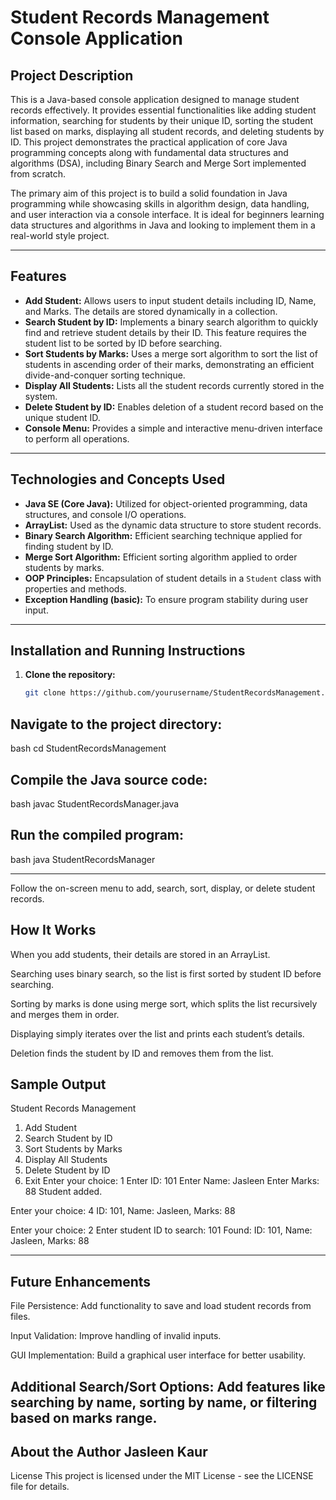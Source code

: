 # Student Records Management Console Application

## Project Description

This is a Java-based console application designed to manage student records effectively. It provides essential functionalities like adding student information, searching for students by their unique ID, sorting the student list based on marks, displaying all student records, and deleting students by ID. This project demonstrates the practical application of core Java programming concepts along with fundamental data structures and algorithms (DSA), including Binary Search and Merge Sort implemented from scratch.

The primary aim of this project is to build a solid foundation in Java programming while showcasing skills in algorithm design, data handling, and user interaction via a console interface. It is ideal for beginners learning data structures and algorithms in Java and looking to implement them in a real-world style project.

---

## Features

- **Add Student:** Allows users to input student details including ID, Name, and Marks. The details are stored dynamically in a collection.
- **Search Student by ID:** Implements a binary search algorithm to quickly find and retrieve student details by their ID. This feature requires the student list to be sorted by ID before searching.
- **Sort Students by Marks:** Uses a merge sort algorithm to sort the list of students in ascending order of their marks, demonstrating an efficient divide-and-conquer sorting technique.
- **Display All Students:** Lists all the student records currently stored in the system.
- **Delete Student by ID:** Enables deletion of a student record based on the unique student ID.
- **Console Menu:** Provides a simple and interactive menu-driven interface to perform all operations.

---

## Technologies and Concepts Used

- **Java SE (Core Java):** Utilized for object-oriented programming, data structures, and console I/O operations.
- **ArrayList:** Used as the dynamic data structure to store student records.
- **Binary Search Algorithm:** Efficient searching technique applied for finding student by ID.
- **Merge Sort Algorithm:** Efficient sorting algorithm applied to order students by marks.
- **OOP Principles:** Encapsulation of student details in a `Student` class with properties and methods.
- **Exception Handling (basic):** To ensure program stability during user input.

---

## Installation and Running Instructions

1. **Clone the repository:**
   ```bash
   git clone https://github.com/yourusername/StudentRecordsManagement.git
Navigate to the project directory:
-------------------------------------
bash
cd StudentRecordsManagement

Compile the Java source code:
-----------------------------------
bash
javac StudentRecordsManager.java

Run the compiled program:
-------------------------------------
bash
java StudentRecordsManager

----------------------------------------------------------------------------------
Follow the on-screen menu to add, search, sort, display, or delete student records.

## How It Works
When you add students, their details are stored in an ArrayList<Student>.

Searching uses binary search, so the list is first sorted by student ID before searching.

Sorting by marks is done using merge sort, which splits the list recursively and merges them in order.

Displaying simply iterates over the list and prints each student’s details.

Deletion finds the student by ID and removes them from the list.

Sample Output
----------------------------------------------
Student Records Management
1. Add Student
2. Search Student by ID
3. Sort Students by Marks
4. Display All Students
5. Delete Student by ID
6. Exit
Enter your choice: 1
Enter ID: 101
Enter Name: Jasleen
Enter Marks: 88
Student added.

Enter your choice: 4
ID: 101, Name: Jasleen, Marks: 88

Enter your choice: 2
Enter student ID to search: 101
Found: ID: 101, Name: Jasleen, Marks: 88

------------------------------------------------------------------------------
## Future Enhancements
File Persistence: Add functionality to save and load student records from files.

Input Validation: Improve handling of invalid inputs.

GUI Implementation: Build a graphical user interface for better usability.

Additional Search/Sort Options: Add features like searching by name, sorting by name, or filtering based on marks range.
------------------------------------------------------------------------------------------------------------------------
About the Author
Jasleen Kaur
-------------------------------------------------------------------------------
License
This project is licensed under the MIT License - see the LICENSE file for details.

